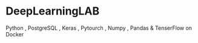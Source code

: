 # DeepLearningLAB
Python , PostgreSQL , Keras , Pytourch , Numpy , Pandas &amp; TenserFlow on Docker
